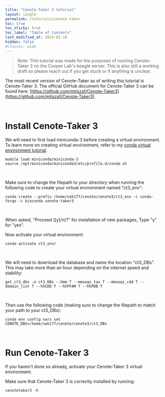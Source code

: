 ```yaml
---
title: "Cenote-Taker 3 tutorial"
layout: single
permalink: /tutorials/cenote-taker
toc: true
toc_sticky: true
toc_label: "Table of Contents"
last_modified_at: 2024-02-16
hidden: false
#classes: wide
---
```


> Note: This tutorial was made for the purposes of running Cenote-Taker 3 on the Cooper Lab's beagle server. This is also still a working draft so please reach out if you get stuck or if anything is unclear.

The most recent version of Cenote-Taker as of writing this tutorial is Cenote-Taker 3. The official GitHub document for Cenote-Taker 3 can be found here: [https://github.com/mtisza1/Cenote-Taker3](https://github.com/mtisza1/Cenote-Taker3).

<br>

# Install Cenote-Taker 3

We will need to first load miniconda-3 before creating a virtual environment. To learn more on creating virtual environment, refer to my [conda virtual environment tutorial](/tutorials/virtual_environment).
```
module load miniconda/miniconda-3
source /opt/miniconda/miniconda3/etc/profile.d/conda.sh
```

<br>

Make sure to change the filepath to your directory when running the following code to create your virtual environment named "ct3_env":
```
conda create --prefix /home/nak177/cenote/cenote3/ct3_env -c conda-forge -c bioconda cenote-taker3
```

<br>

When asked, "Proceed ([y]/n)?" for installation of new packages, Type "y" for "yes".

Now activate your virtual environment:
```
conda activate ct3_env/
```

<br>

We will need to download the database and name the location "ct3_DBs". This may take more than an hour depending on the internet speed and stability:
```
get_ct3_dbs -o ct3_DBs --hmm T --mmseqs_tax T --mmseqs_cdd T --domain_list T --hhCDD T --hhPFAM T --hhPDB T
```

<br>

Then use the following code (making sure to change the filepath to match your path to your ct3_DBs):
```
conda env config vars set CENOTE_DBS=/home/nak177/cenote/cenote3/ct3_DBs
```

<br>

# Run Cenote-Taker 3

If you haven't done so already, activate your Cenote-Taker 3 virtual environment.

Make sure that Cenote-Taker 3 is correctly installed by running:
```
cenotetaker3 -h
```

